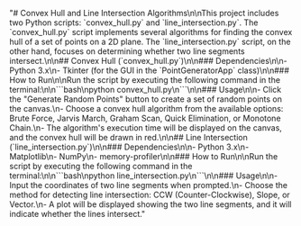 "# Convex Hull and Line Intersection Algorithms\n\nThis project includes two Python scripts: \`convex_hull.py\` and \`line_intersection.py\`. The \`convex_hull.py\` script implements several algorithms for finding the convex hull of a set of points on a 2D plane. The \`line_intersection.py\` script, on the other hand, focuses on determining whether two line segments intersect.\n\n## Convex Hull (\`convex_hull.py\`)\n\n### Dependencies\n\n- Python 3.x\n- Tkinter (for the GUI in the \`PointGeneratorApp\` class)\n\n### How to Run\n\nRun the script by executing the following command in the terminal:\n\n\`\`\`bash\npython convex_hull.py\n\`\`\`\n\n### Usage\n\n- Click the \"Generate Random Points\" button to create a set of random points on the canvas.\n- Choose a convex hull algorithm from the available options: Brute Force, Jarvis March, Graham Scan, Quick Elimination, or Monotone Chain.\n- The algorithm's execution time will be displayed on the canvas, and the convex hull will be drawn in red.\n\n## Line Intersection (\`line_intersection.py\`)\n\n### Dependencies\n\n- Python 3.x\n- Matplotlib\n- NumPy\n- memory-profiler\n\n### How to Run\n\nRun the script by executing the following command in the terminal:\n\n\`\`\`bash\npython line_intersection.py\n\`\`\`\n\n### Usage\n\n- Input the coordinates of two line segments when prompted.\n- Choose the method for detecting line intersection: CCW (Counter-Clockwise), Slope, or Vector.\n- A plot will be displayed showing the two line segments, and it will indicate whether the lines intersect." 
